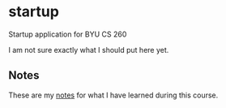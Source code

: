 # startup
Startup application for BYU CS 260

I am not sure exactly what I should put here yet.

## Notes
These are my [notes](notes.md) for what I have learned during this course.